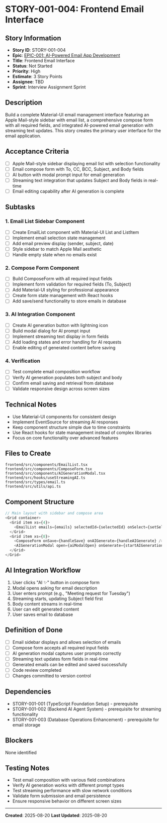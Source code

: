 # STORY-001-004: Frontend Email Interface

## Story Information
- **Story ID**: STORY-001-004
- **Epic**: [EPIC-001: AI-Powered Email App Development](README.md)
- **Title**: Frontend Email Interface
- **Status**: Not Started
- **Priority**: High
- **Estimate**: 3 Story Points
- **Assignee**: TBD
- **Sprint**: Interview Assignment Sprint

## Description
Build a complete Material-UI email management interface featuring an Apple Mail-style sidebar with email list, a comprehensive compose form with all required fields, and integrated AI-powered email generation with streaming text updates. This story creates the primary user interface for the email application.

## Acceptance Criteria
- [ ] Apple Mail-style sidebar displaying email list with selection functionality
- [ ] Email compose form with To, CC, BCC, Subject, and Body fields
- [ ] AI button with modal prompt input for email generation
- [ ] Streaming text integration that updates Subject and Body fields in real-time
- [ ] Email editing capability after AI generation is complete

## Subtasks

### 1. Email List Sidebar Component
- [ ] Create EmailList component with Material-UI List and ListItem
- [ ] Implement email selection state management
- [ ] Add email preview display (sender, subject, date)
- [ ] Style sidebar to match Apple Mail aesthetic
- [ ] Handle empty state when no emails exist

### 2. Compose Form Component
- [ ] Build ComposeForm with all required input fields
- [ ] Implement form validation for required fields (To, Subject)
- [ ] Add Material-UI styling for professional appearance
- [ ] Create form state management with React hooks
- [ ] Add save/send functionality to store emails in database

### 3. AI Integration Component
- [ ] Create AI generation button with lightning icon
- [ ] Build modal dialog for AI prompt input
- [ ] Implement streaming text display in form fields
- [ ] Add loading states and error handling for AI requests
- [ ] Enable editing of generated content before saving

### 4. Verification
- [ ] Test complete email composition workflow
- [ ] Verify AI generation populates both subject and body
- [ ] Confirm email saving and retrieval from database
- [ ] Validate responsive design across screen sizes

## Technical Notes
- Use Material-UI components for consistent design
- Implement EventSource for streaming AI responses
- Keep component structure simple due to time constraints
- Use React hooks for state management instead of complex libraries
- Focus on core functionality over advanced features

## Files to Create
```
frontend/src/components/EmailList.tsx
frontend/src/components/ComposeForm.tsx
frontend/src/components/AIGenerationModal.tsx
frontend/src/hooks/useStreamingAI.ts
frontend/src/types/email.ts
frontend/src/utils/api.ts
```

## Component Structure
```typescript
// Main layout with sidebar and compose area
<Grid container>
  <Grid item xs={4}>
    <EmailList emails={emails} selectedId={selectedId} onSelect={setSelectedId} />
  </Grid>
  <Grid item xs={8}>
    <ComposeForm onSave={handleSave} onAIGenerate={handleAIGenerate} />
    <AIGenerationModal open={aiModalOpen} onGenerate={startAIGeneration} />
  </Grid>
</Grid>
```

## AI Integration Workflow
1. User clicks "AI ✨" button in compose form
2. Modal opens asking for email description
3. User enters prompt (e.g., "Meeting request for Tuesday")
4. Streaming starts, updating Subject field first
5. Body content streams in real-time
6. User can edit generated content
7. User saves email to database

## Definition of Done
- [ ] Email sidebar displays and allows selection of emails
- [ ] Compose form accepts all required input fields
- [ ] AI generation modal captures user prompts correctly
- [ ] Streaming text updates form fields in real-time
- [ ] Generated emails can be edited and saved successfully
- [ ] Code review completed
- [ ] Changes committed to version control

## Dependencies
- STORY-001-001 (TypeScript Foundation Setup) - prerequisite
- STORY-001-002 (Backend AI Agent System) - prerequisite for streaming functionality
- STORY-001-003 (Database Operations Enhancement) - prerequisite for email storage

## Blockers
None identified

## Testing Notes
- Test email composition with various field combinations
- Verify AI generation works with different prompt types
- Test streaming performance with slow network conditions
- Validate form submission and email persistence
- Ensure responsive behavior on different screen sizes

---
**Created**: 2025-08-20
**Last Updated**: 2025-08-20